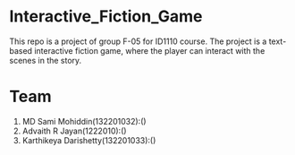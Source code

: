 # Interactive_Fiction_Game
This repo is a project of group F-05 for ID1110 course. The project is a text-based interactive fiction game, where the player can interact with the scenes in the story.

# Team
1) MD Sami Mohiddin(132201032):()
2) Advaith R Jayan(1222010):()
3) Karthikeya Darishetty(132201033):()

